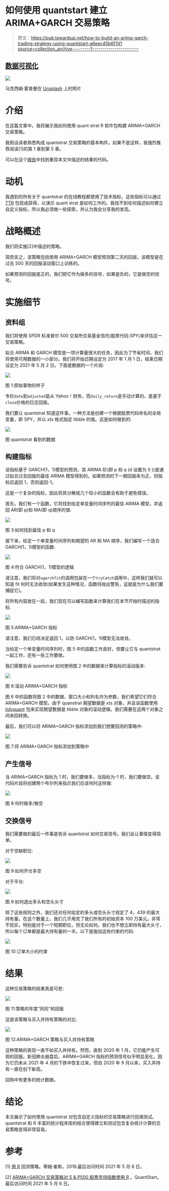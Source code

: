 # 如何使用 quantstart 建立 ARIMA+GARCH 交易策略

> 原文：<https://pub.towardsai.net/how-to-build-an-arima-garch-trading-strategy-using-quantstart-a6eec45b6f7d?source=collection_archive---------1----------------------->

## [数据可视化](https://towardsai.net/p/category/data-visualization)

![](img/05d6b0c2ccd4c20d480feb44203b5cc8.png)

马克西姆·霍普曼在 [Unsplash](https://unsplash.com?utm_source=medium&utm_medium=referral) 上的照片

# 介绍

在这篇文章中，我将展示我如何使用 quant strat R 软件包构建 ARIMA+GARCH 交易策略。

我假设读者熟悉构成 quantstrat 交易策略的基本构件。如果不是这样，我强烈推荐阅读[1]的第 1 章到第 5 章。

可以在这个[报告](https://github.com/hsm207/arimagarch_quantstrat)中找到重现本文中描述的结果的代码。

# 动机

我遇到的所有关于 quantstrat 的在线教程都使用了技术指标，这些指标可以通过 [TTR](https://cran.r-project.org/web/packages/TTR/index.html) 包现成获得，以演示 quant strat 是如何工作的。我找不到任何描述如何建立自定义指标，所以我必须做一些探索，并认为我会分享我的发现。

# 战略概述

我们将实施[2]中描述的策略。

简而言之，该策略包括使用 ARIMA+GARCH 模型预测第二天的回报，该模型是在过去 500 天的回报滚动窗口上训练的。

如果预测的回报是正的，我们把它作为做多的信号，如果是负的，它是做空的信号。

# 实施细节

## 资料组

我们将使用 SPDR 标准普尔 500 交易所交易基金信托(股票代码:SPY)来评估这一交易策略。

拟合 ARIMA 和 GARCH 模型是一项计算量很大的任务，因此为了节省时间，我们将使用可用数据的一小部分。我们将开始日期设定为 2017 年 1 月 1 日，结束日期设定为 2021 年 5 月 2 日。下面是数据的一个片段:

![](img/f4a81c0762e462093b9551d3747f31e4.png)

图 1:原始事物的样子

专栏`date`到`adjusted`是从 Yahoo！财务，而`daily_return`是手动计算的，是基于`close`价格的日志回报。

我们要让 quantstrat 知道这件事。一种方法是创建一个根据股票代码命名的全局变量，即 SPY，并以 xts 格式指定 tibble 的值。这是如何做到的:

![](img/f8dbf855a25bed2cd3da5b4f0da8ab99.png)

图 quantstrat 看到的数据

## 构建指标

该指标基于 GARCH(1，1)模型的预测，其 ARIMA 阶(即 p 和 q (d 设置为 0 ))是通过拟合过去回报的最佳 ARIMA 模型得到的。如果预测的下一期回报率为正，则指标应返回 1，否则返回-1。

这是一个复杂的指标，因此将其分解成几个较小的函数会有助于避免错误。

首先，我们有一个函数，它将找到给定单变量时间序列的最佳 ARIMA 模型，并返回 AR(即 p)和 MA(即 q)顺序的值:

![](img/e66df7dbb583283c610e9eb1d1a19269.png)

图 3:如何找到最佳 p 和 q

接下来，给定一个单变量时间序列和期望的 AR 和 MA 顺序，我们编写一个适合 GARCH(1，1)模型的函数:

![](img/343db0258ead29cafb3bbd7da4b8b716.png)

图 4:符合 GARCH(1，1)模型的逻辑

请注意，我们将对`ugarchfit`的调用包装在一个`tryCatch`调用中，这样我们就可以知道 fit 何时无法收敛(如果发生这种情况，函数将抛出警告，这就是为什么我们要捕捉它)。

将所有内容放在一起，我们现在可以编写函数来计算我们在本节开始时描述的指标:

![](img/ffac140cdff0ea864217760bf485735d.png)

图 5:ARIMA+GARCH 指标

请注意，我们已经决定返回 1，以防 GARCH(1，1)模型无法收敛。

当给定一个单变量时间序列时，图 5 中的函数工作良好。但要让它与 quantstrat 一起工作，还有一些工作要做。

我们需要告诉 quantstrat 如何使用图 2 中的数据来计算指标的滚动版本:

![](img/4f9ae6aa887b90e1c7fef5104574e14e.png)

图 6:滚动 ARIMA+GARCH 指标

图 6 中的函数将图 2 中的数据、窗口大小和列名作为参数，我们希望它们符合 ARIMA+GARCH 模型。由于 quanstrat 期望数据是 xts 对象，并且该函数使用 [tidyquant](https://github.com/business-science/tidyquant) 包来实现期望数据是 tibble 对象的滚动逻辑，我们需要在这两个对象之间来回转换。

最后，我们可以将 ARIMA+GARCH 指标添加到我们想要回测的策略中:

![](img/ade01d88d668abfdd1a8d0d75dfe09a5.png)

图 7:将 ARIMA+GARCH 指标添加到策略中

## 产生信号

当 ARIMA+GARCH 指标为 1 时，我们要做多，当指标为-1 时，我们要做空。该代码片段将创建两个布尔列来指示我们应该何时这样做:

![](img/25a723d7e46344e96a4fa2d270da349b.png)

图 8:何时做多/做空

## 交换信号

我们需要做的最后一件事是告诉 quantstrat 如何交易信号。我们会让事情变得简单。

对于空缺职位:

![](img/02b4dc81b57d99a3fd1fc6c87e5f117f.png)

图 9:如何开仓多空

对于平仓:

![](img/13b46c811367254f593e147a92a03b43.png)

图 9:如何退出多头和空头头寸

除了这些规则之外，我们还对任何给定的多头或空头头寸规定了 4，439 的最大持有量。在这个数量上，我们几乎用完了我们所有的初始资本 100 万美元。非常不现实，特别是对于一个短期职位，但无论如何。我们也不想立即持有最大头寸，所以每个订单都是最大持有量的一半。以下是施加这些约束的代码:

![](img/f9baa2110e6068412240be72238de306.png)

图 10:订单大小的约束

# 结果

这种交易策略的结果真是可悲:

![](img/30a833c30344e2954bccc4cdf0a67827.png)

图 11:策略的年度“风险”和回报

这是该策略与买入并持有策略的对比:

![](img/6803bcb45b548567f4e2fe213b8e9b2c.png)

图 12:ARIMA+GARCH 策略与买入并持有策略

这种策略的表现一直不如买入并持有。然而，直到 2020 年 1 月，它仍能产生可观的回报。新冠肺炎崩盘后，ARIMA+GARCH 指标的预测信号似乎明显恶化，因为它仍未从 2021 年 4 月的下跌中恢复过来，但自 2020 年 9 月以来，买入并持有一直在创下新高。

回购中有更多的统计数据。

# 结论

本文展示了如何使用 quantstrat 对包含自定义指标的交易策略进行回溯测试。quantstrat 和 R 丰富的统计程序库的结合使得建立和测试包含复杂统计计算的交易策略变得非常容易。

# 参考

[1] [用 R](https://timtrice.github.io/backtesting-strategies/) 回测策略。蒂姆·崔斯。2016.最后访问时间 2021 年 5 月 6 日。

[2] [ARIMA+GARCH 交易策略对 S & P500 股票市场指数使用 R](https://www.quantstart.com/articles/ARIMA-GARCH-Trading-Strategy-on-the-SP500-Stock-Market-Index-Using-R/) 。QuantStart。最后访问时间 2021 年 5 月 6 日。
